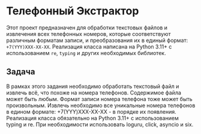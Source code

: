 # Телефонный Экстрактор

Этот проект предназначен для обработки текстовых файлов и извлечения всех телефонных номеров, которые соответствуют различным форматам записи, и преобразования их в единый формат: `+7(YYY)XXX-XX-XX`. Реализация класса написана на Python 3.11+ с использованием `re`, `typing` и других необходимых библиотек.

## Задача

В рамках этого задания необходимо обработать текстовый файл и извлечь всё, что похоже на номера телефонов.
Содержимое файла может быть любым. Формат записи номера телефона тоже может быть произвольным.
Извлечь необходимо все уникальные номера телефонов в едином формате: +7(YYY)XXX-XX-XX - в порядке их появления.
Реализация класса обязательно на Python 3.11+ с использованием typing и re.
При необходимости использовать loguru, click, asyncio и six.